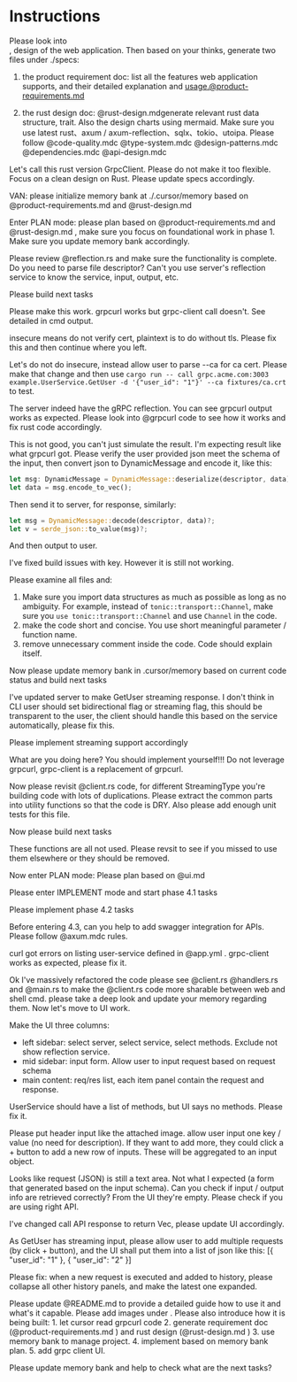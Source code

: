 # Instructions

Please look into  
 , design of the web application. Then based on your thinks, generate two files under ./specs:
1. the product requirement doc: list all the features web application supports, and their detailed explanation and usage.@product-requirements.md 

2. the rust design doc: @rust-design.mdgenerate relevant rust data structure, trait. Also the design charts using mermaid. Make sure you use latest rust、axum / axum-reflection、sqlx、tokio、utoipa. Please follow @code-quality.mdc @type-system.mdc @design-patterns.mdc @dependencies.mdc @api-design.mdc 

Let's call this rust version GrpcClient. Please do not make it too flexible. Focus on a clean design on Rust. Please update specs accordingly.

VAN: please initialize memory bank at ./.cursor/memory based on @product-requirements.md and @rust-design.md

Enter PLAN mode: please plan based on @product-requirements.md and @rust-design.md , make sure you focus on foundational work in phase 1. Make sure you update memory bank accordingly.

Please review @reflection.rs and make sure the functionality is complete. Do you need to parse file descriptor? Can't you use server's reflection service to know the service, input, output, etc.

Please build next tasks

Please make this work. grpcurl works but grpc-client call doesn't. See detailed in cmd output.

insecure means do not verify cert, plaintext is to do without tls. Please fix this and then continue where you left.

Let's do not do insecure, instead allow user to parse --ca for ca cert. Please make that change and then use `cargo run -- call grpc.acme.com:3003 example.UserService.GetUser -d '{"user_id": "1"}' --ca fixtures/ca.crt` to test.

The server indeed have the gRPC reflection. You can see grpcurl output works as expected. Please look into @grpcurl code to see how it works and fix rust code accordingly.

This is not good, you can't just simulate the result. I'm expecting result like what grpcurl got. Please verify the user provided json meet the schema of the input, then convert json to DynamicMessage and encode it, like this:

```rust
let msg: DynamicMessage = DynamicMessage::deserialize(descriptor, data)?;
let data = msg.encode_to_vec();
```

Then send it to server, for response, similarly:

```rust
let msg = DynamicMessage::decode(descriptor, data)?;
let v = serde_json::to_value(msg)?;
```

And then output to user.

I've fixed build issues with key. However it is still not working.

Please examine all files and:

1. Make sure you import data structures as much as possible as long as no ambiguity. For example, instead of `tonic::transport::Channel`, make sure you `use tonic::transport::Channel` and use `Channel` in the code.
2. make the code short and concise. You use short meaningful parameter / function name.
3. remove unnecessary comment inside the code. Code should explain itself.

Now please update memory bank in .cursor/memory based on current code status and build next tasks

I've updated server to make GetUser streaming response. I don't think in CLI user should set bidirectional flag or streaming flag, this should be transparent to the user, the client should handle this based on the service automatically, please fix this.

Please implement streaming support accordingly

What are you doing here? You should implement yourself!!! Do not leverage grpcurl, grpc-client is a replacement of grpcurl.

Now please revisit @client.rs code, for different StreamingType you're building code with lots of duplications. Please extract the common parts into utility functions so that the code is DRY. Also please add enough unit tests for this file.

Now please build next tasks

These functions are all not used. Please revsit to see if you missed to use them elsewhere or they should be removed.

Now enter PLAN mode: Please plan based on @ui.md

Please enter IMPLEMENT mode and start phase 4.1 tasks

Please implement phase 4.2 tasks

Before entering 4.3, can you help to add swagger integration for APIs. Please follow @axum.mdc rules.

curl got errors on listing user-service defined in @app.yml . grpc-client works as expected, please fix it.

Ok I've massively refactored the code please see @client.rs @handlers.rs and @main.rs to make the @client.rs code more sharable between web and shell cmd. please take a deep look and update your memory regarding them. Now let's move to UI work.

Make the UI three columns:

- left sidebar: select server, select service, select methods. Exclude not show reflection service.
- mid sidebar: input form. Allow user to input request based on request schema
- main content: req/res list, each item panel contain the request and response.

UserService should have a list of methods, but UI says no methods. Please fix it.

Please put header input like the attached image. allow user input one key / value (no need for description). If they want to add more, they could click a + button to add a new row of inputs. These will be aggregated to an input object.

Looks like request (JSON) is still a text area. Not what I expected (a form that generated based on the input schema). Can you check if input / output info are retrieved correctly? From the UI they're empty. Please check if you are using right API.

I've changed call API response to return Vec<Value>, please update UI accordingly.

As GetUser has streaming input, please allow user to add multiple requests (by click + button), and the UI shall put them into a list of json like this:
[{
  "user_id": "1"
}, {
  "user_id": "2"
}]

Please fix: when a new request is executed and added to history, please collapse all other history panels, and make the latest one expanded.

Please update @README.md to provide a detailed guide how to use it and what's it capable. Please add images under . Please also introduce how it is being built: 1. let cursor read grpcurl code 2. generate requirement doc (@product-requirements.md ) and rust design (@rust-design.md ) 3. use memory bank to manage project. 4. implement based on memory bank plan. 5. add grpc client UI.

Please update memory bank and help to check what are the next tasks?
